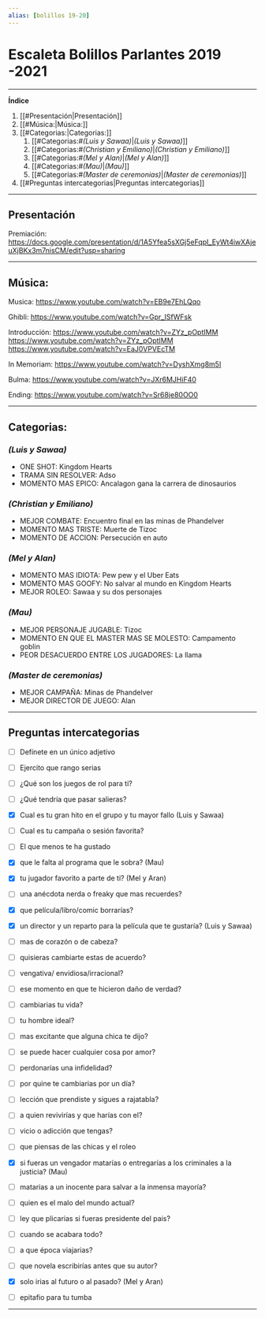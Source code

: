 ```yaml
---
alias: [bolillos 19-20]
---
```


# Escaleta Bolillos Parlantes 2019 -2021
---
**Índice**
1. [[#Presentación|Presentación]]
1. [[#Música:|Música:]]
1. [[#Categorias:|Categorias:]]
	1. [[#Categorias:#_(Luis y Sawaa)_|_(Luis y Sawaa)_]]
	1. [[#Categorias:#_(Christian y Emiliano)_|_(Christian y Emiliano)_]]
	1. [[#Categorias:#_(Mel y Alan)_|_(Mel y Alan)_]]
	1. [[#Categorias:#_(Mau)_|_(Mau)_]]
	1. [[#Categorias:#_(Master de ceremonias)_|_(Master de ceremonias)_]]
1. [[#Preguntas intercategorias|Preguntas intercategorias]]
---


## Presentación

Premiación:
https://docs.google.com/presentation/d/1A5Yfea5sXGj5eFqpI_EyWt4iwXAjeuXjBKx3m7nisCM/edit?usp=sharing

---
## Música:

Musica:
https://www.youtube.com/watch?v=EB9e7EhLQqo

Ghibli:
https://www.youtube.com/watch?v=Gpr_ISfWFsk

Introducción:
https://www.youtube.com/watch?v=ZYz_pOptIMM
https://www.youtube.com/watch?v=ZYz_pOptIMM
https://www.youtube.com/watch?v=EaJ0VPVEcTM

In Memoriam:
https://www.youtube.com/watch?v=DyshXmg8m5I

Bulma:
https://www.youtube.com/watch?v=JXr6MJHiF40

Ending:
https://www.youtube.com/watch?v=Sr68je80OO0

---
## Categorias:

### _(Luis y Sawaa)_
+ ONE SHOT: Kingdom Hearts
+ TRAMA SIN RESOLVER: Adso
+ MOMENTO MAS EPICO: Ancalagon gana la carrera de dinosaurios

### _(Christian y Emiliano)_
+ MEJOR COMBATE: Encuentro final en las minas de Phandelver
+ MOMENTO MAS TRISTE: Muerte de Tizoc
+ MOMENTO DE ACCION: Persecución en auto

### _(Mel y Alan)_
+ MOMENTO MAS IDIOTA: Pew pew y el Uber Eats
+ MOMENTO MAS GOOFY: No salvar al mundo en Kingdom Hearts
+ MEJOR ROLEO: Sawaa y su dos personajes

### _(Mau)_
+ MEJOR PERSONAJE JUGABLE: Tizoc
+ MOMENTO EN QUE EL MASTER MAS SE MOLESTO: Campamento goblin
+ PEOR DESACUERDO ENTRE LOS JUGADORES: La llama

### _(Master de ceremonias)_
+ MEJOR CAMPAÑA: Minas de Phandelver
+ MEJOR DIRECTOR DE JUEGO: Alan

---
## Preguntas intercategorias

- [ ] Defínete en un único adjetivo
- [ ] Ejercito que rango serias
- [ ] ¿Qué son los juegos de rol para ti?
- [ ] ¿Qué tendría que pasar salieras?
- [x] Cual es tu gran hito en el grupo y tu mayor fallo (Luis y Sawaa)
- [ ] Cual es tu campaña o sesión favorita?
- [ ] El que menos te ha gustado
- [x] que le falta al programa que le sobra? (Mau)
- [x] tu jugador favorito a parte de ti? (Mel y Aran)

- [ ] una anécdota nerda o freaky que mas recuerdes?
- [x] que película/libro/comic borrarías?
- [x] un director y un reparto para la película que te gustaría? (Luis y Sawaa)

- [ ] mas de corazón o de cabeza?
- [ ] quisieras cambiarte estas de acuerdo?
- [ ] vengativa/ envidiosa/irracional?
- [ ] ese momento en que te hicieron daño de verdad?
- [ ] cambiarias tu vida?
- [ ] tu hombre ideal?
- [ ] mas excitante que alguna chica te dijo?
- [ ] se puede hacer cualquier cosa por amor?
- [ ] perdonarías una infidelidad?
- [ ] por quine te cambiarias por un día?
- [ ] lección que prendiste y sigues a rajatabla?
- [ ] a quien revivirías y que harías con el?
- [ ] vicio o adicción que tengas?

- [ ] que piensas de las chicas y el roleo

- [x] si fueras un vengador matarías o entregarías a los criminales a la justicia? (Mau)
- [ ] matarias a un inocente para salvar a la inmensa mayoría?
- [ ] quien es el malo del mundo actual?
- [ ] ley que plicarias si fueras presidente del pais?
- [ ] cuando se acabara todo?

- [ ] a que época viajarias?
- [ ] que novela escribirías antes que su autor?
- [x] solo irias al futuro o al pasado? (Mel y Aran)
- [ ] epitafio para tu tumba

---